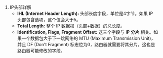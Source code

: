1. IP头部详解
    *   **IHL (Internet Header Length):** 头部长度字段，单位是4字节。如果 IP 头部包含选项，这个值会大于5。
    *   **Total Length:** 整个 IP 数据报（头部+数据）的总长度。
    *   **Identification, Flags, Fragment Offset:** 这三个字段与 **IP 分片** 相关。如果一个数据包大于下一跳网络的 MTU (Maximum Transmission Unit)，并且 DF (Don't Fragment) 标志位为0，路由器就需要将其分片。这也是路由器可能修改的字段。